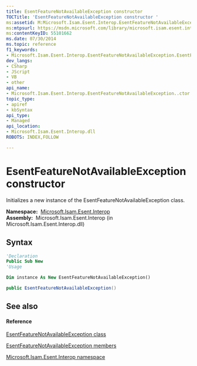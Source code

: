 ```yaml
---
title: EsentFeatureNotAvailableException constructor 
TOCTitle: 'EsentFeatureNotAvailableException constructor '
ms:assetid: M:Microsoft.Isam.Esent.Interop.EsentFeatureNotAvailableException.#ctor
ms:mtpsurl: https://msdn.microsoft.com/library/microsoft.isam.esent.interop.esentfeaturenotavailableexception.esentfeaturenotavailableexception(v=EXCHG.10)
ms:contentKeyID: 55101662
ms.date: 07/30/2014
ms.topic: reference
f1_keywords:
- Microsoft.Isam.Esent.Interop.EsentFeatureNotAvailableException.EsentFeatureNotAvailableException
dev_langs:
- CSharp
- JScript
- VB
- other
api_name: 
- Microsoft.Isam.Esent.Interop.EsentFeatureNotAvailableException..ctor
topic_type: 
- apiref
- kbSyntax
api_type: 
- Managed
api_location: 
- Microsoft.Isam.Esent.Interop.dll
ROBOTS: INDEX,FOLLOW

---
```


# EsentFeatureNotAvailableException constructor

Initializes a new instance of the EsentFeatureNotAvailableException class.

**Namespace:**  [Microsoft.Isam.Esent.Interop](hh596136\(v=exchg.10\).md)  
**Assembly:**  Microsoft.Isam.Esent.Interop (in Microsoft.Isam.Esent.Interop.dll)

## Syntax

``` vb
'Declaration
Public Sub New
'Usage

Dim instance As New EsentFeatureNotAvailableException()
```

``` csharp
public EsentFeatureNotAvailableException()
```

## See also

#### Reference

[EsentFeatureNotAvailableException class](dn274291\(v=exchg.10\).md)

[EsentFeatureNotAvailableException members](dn274326\(v=exchg.10\).md)

[Microsoft.Isam.Esent.Interop namespace](hh596136\(v=exchg.10\).md)

